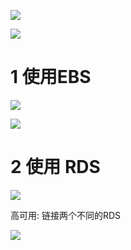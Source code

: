 
![](image/Pasted%20image%2020240711182118.png)


![](image/Pasted%20image%2020240711182328.png)


# 1 使用EBS

![](image/Pasted%20image%2020240711182342.png)

![](image/Pasted%20image%2020240711182449.png)







# 2 使用 RDS


![](image/Pasted%20image%2020240711201315.png)

高可用: 链接两个不同的RDS

![](image/Pasted%20image%2020240711201345.png)










